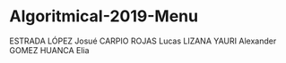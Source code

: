 # AlgoritmicaI-2019-Menu
ESTRADA LÓPEZ Josué
CARPIO ROJAS Lucas
LIZANA YAURI Alexander
GOMEZ HUANCA Elia

